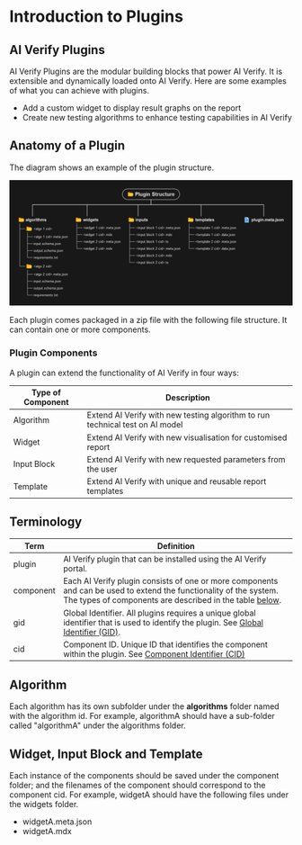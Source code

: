 # Introduction to Plugins

## AI Verify Plugins

AI Verify Plugins are the modular building blocks that power AI Verify. It is extensible and dynamically loaded onto AI Verify. Here are some examples of what you can achieve with plugins.

- Add a custom widget to display result graphs on the report
- Create new testing algorithms to enhance testing capabilities in AI Verify

## Anatomy of a Plugin

The diagram shows an example of the plugin structure.

![Anatomy of a Plugin](../images/plugin_structure.png)

Each plugin comes packaged in a zip file with the following file structure. It can contain one or more components.

### Plugin Components

A plugin can extend the functionality of AI Verify in four ways:

| Type of Component | Description |
| ---- | ---------- |
| Algorithm | Extend AI Verify with new testing algorithm to run technical test on AI model |
| Widget | Extend AI Verify with new visualisation for customised report |
| Input Block | Extend AI Verify with new requested parameters from the user | 
| Template | Extend AI Verify with unique and reusable report templates |


## Terminology

| Term | Definition |
| ---- | ---------- |
| plugin | AI Verify plugin that can be installed using the AI Verify portal. |
| component | Each AI Verify plugin consists of one or more components and can be used to extend the functionality of the system. The types of components are described in the table [below](#ai-verify-components). |
| gid | Global Identifier. All plugins requires a unique global identifier that is used to identify the plugin. See [Global Identifier (GID)](#global-identifier-gid). |
| cid | Component ID. Unique ID that identifies the component within the plugin. See [Component Identifier (CID)](#component-identifier-cid) |

## Algorithm

Each algorithm has its own subfolder under the **algorithms** folder named with the algorithm id. For example, algorithmA should have a sub-folder called "algorithmA" under the algorithms folder.

## Widget, Input Block and Template

Each instance of the components should be saved under the component folder; and the filenames of the component should correspond to the component cid. For example, widgetA should have the following files under the widgets folder.

* widgetA.meta.json
* widgetA.mdx